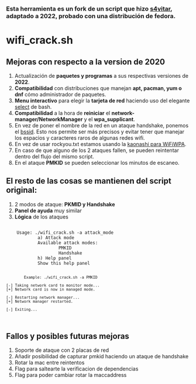 ### Esta herramienta es un fork de un script que hizo [s4vitar](https://github.com/s4vitar/wifiCrack), adaptado a 2022, probado con una distribución de fedora.

# wifi_crack.sh

## Mejoras con respecto a la version de 2020

1. Actualización de **paquetes y programas** a sus respectivas versiones de **2022**.
2. **Compatibilidad** con distribuciones que manejan **apt, pacman, yum o dnf** cómo administrador de paquetes.
3. **Menu interactivo** para elegir la **tarjeta de red** haciendo uso del elegante [select](https://linuxize.com/post/bash-select/) de bash.
4. **Compatibilidad** a la hora de **reiniciar** el **network-manager/NetworkManager** y el **wpa_supplicant**.
5. En vez de poner el nombre de la red en un ataque handshake, ponemos el [bssid](https://es.wikipedia.org/wiki/BSSID). Esto nos permite ser más precisos y evitar tener que manejar los espacios y caracteres raros de algunas redes wifi.
6. En vez de usar rockyou.txt estamos usando la [kaonashi para WiFiWPA](https://github.com/kaonashi-passwords/Kaonashi).
7. En caso de que alguno de los 2 ataques fallen, se pueden reintentar dentro del flujo del mismo script.
8. En el ataque **PMKID** se pueden seleccionar los minutos de escaneo.

## El resto de las cosas se mantienen del script original:

1. 2 modos de ataque: **PKMID y Handshake**
2. **Panel de ayuda** muy similar
3. **Lógica** de los ataques

<code>
    Usage: ./wifi_crack.sh -a attack_mode
            a) Attack mode
            Available attack modes:
                    PMKID
                    Handshake
            h) Help panel
            Show this help panel

            Example: ./wifi_crack.sh -a PMKID

    [-] Taking network card to monitor mode...
    [+] Network card is now in managed mode.

    [-] Restarting network manager...
    [+] Network manager restarted.

    [-] Exiting...
</code>

## Fallos y posibles futuras mejoras

1. Soporte de ataque con 2 placas de red
2. Añadir posibilidad de capturar pmkid haciendo un ataque de handshake
3. Rotar la mac entre reintentos
4. Flag para saltearte la verificacion de dependencias
5. Flag para poder cambiar rotar la maccaddress

